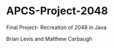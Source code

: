 APCS-Project-2048
=================

Final Project- Recreation of 2048 in Java

Brian Levis and Matthew Carbaugh

